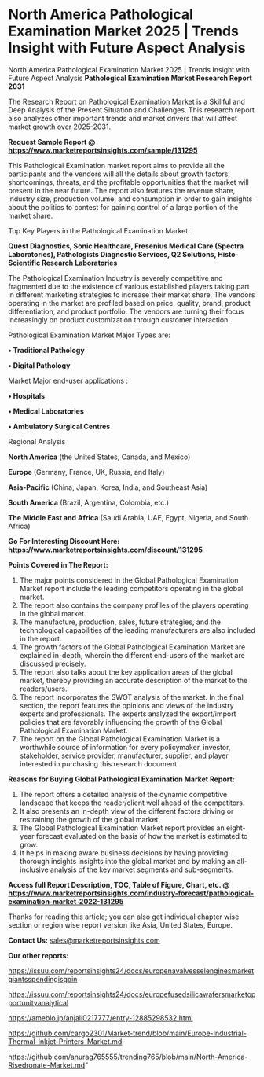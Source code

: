 # North America Pathological Examination Market 2025 | Trends Insight with Future Aspect Analysis
North America Pathological Examination Market 2025 | Trends Insight with Future Aspect Analysis
<strong>Pathological Examination Market Research Report 2031</strong>

The Research Report on Pathological Examination Market is a Skillful and Deep Analysis of the Present Situation and Challenges. This research report also analyzes other important trends and market drivers that will affect market growth over 2025-2031.

<strong>Request Sample Report @ <a href=https://www.marketreportsinsights.com/sample/131295>https://www.marketreportsinsights.com/sample/131295</a></strong>

This Pathological Examination market report aims to provide all the participants and the vendors will all the details about growth factors, shortcomings, threats, and the profitable opportunities that the market will present in the near future. The report also features the revenue share, industry size, production volume, and consumption in order to gain insights about the politics to contest for gaining control of a large portion of the market share.

Top Key Players in the Pathological Examination Market:

<strong>Quest Diagnostics, Sonic Healthcare, Fresenius Medical Care (Spectra Laboratories), Pathologists Diagnostic Services, Q2 Solutions, Histo-Scientific Research Laboratories</strong>

The Pathological Examination Industry is severely competitive and fragmented due to the existence of various established players taking part in different marketing strategies to increase their market share. The vendors operating in the market are profiled based on price, quality, brand, product differentiation, and product portfolio. The vendors are turning their focus increasingly on product customization through customer interaction.

Pathological Examination Market Major Types are:

<strong>• Traditional Pathology

• Digital Pathology</strong>

Market Major end-user applications :

<strong>• Hospitals

• Medical Laboratories

• Ambulatory Surgical Centres</strong>

Regional Analysis

</u><strong><b>North America</b></strong> (the United States, Canada, and Mexico)

<strong><b>Europe </b></strong>(Germany, France, UK, Russia, and Italy)

<strong><b>Asia-Pacific</b></strong> (China, Japan, Korea, India, and Southeast Asia)

<strong><b>South America</b></strong> (Brazil, Argentina, Colombia, etc.)

<strong><b>The Middle East and Africa</b></strong> (Saudi Arabia, UAE, Egypt, Nigeria, and South Africa)

<strong>Go For Interesting Discount Here: <a href=https://www.marketreportsinsights.com/discount/131295>https://www.marketreportsinsights.com/discount/131295</a></strong>

<strong>Points Covered in The Report:</strong>
<ol>
  <li>The major points considered in the Global Pathological Examination Market report include the leading competitors operating in the global market.</li>
  <li>The report also contains the company profiles of the players operating in the global market.</li>
  <li>The manufacture, production, sales, future strategies, and the technological capabilities of the leading manufacturers are also included in the report.</li>
  <li>The growth factors of the Global Pathological Examination Market are explained in-depth, wherein the different end-users of the market are discussed precisely.</li>
  <li>The report also talks about the key application areas of the global market, thereby providing an accurate description of the market to the readers/users.</li>
  <li>The report incorporates the SWOT analysis of the market. In the final section, the report features the opinions and views of the industry experts and professionals. The experts analyzed the export/import policies that are favorably influencing the growth of the Global Pathological Examination Market.</li>
  <li>The report on the Global Pathological Examination Market is a worthwhile source of information for every policymaker, investor, stakeholder, service provider, manufacturer, supplier, and player interested in purchasing this research document.</li>
</ol>
<strong>Reasons for Buying Global Pathological Examination Market Report:</strong>

<ol>
  <li>The report offers a detailed analysis of the dynamic competitive landscape that keeps the reader/client well ahead of the competitors.</li>
  <li>It also presents an in-depth view of the different factors driving or restraining the growth of the global market.</li>
  <li>The Global Pathological Examination Market report provides an eight-year forecast evaluated on the basis of how the market is estimated to grow.</li>
  <li>It helps in making aware business decisions by having providing thorough insights insights into the global market and by making an all-inclusive analysis of the key market segments and sub-segments.</li>
</ol>
<strong>Access full Report Description, TOC, Table of Figure, Chart, etc. @ <a href=https://www.marketreportsinsights.com/industry-forecast/pathological-examination-market-2022-131295>https://www.marketreportsinsights.com/industry-forecast/pathological-examination-market-2022-131295</a></strong>


Thanks for reading this article; you can also get individual chapter wise section or region wise report version like Asia, United States, Europe.

<strong>Contact Us:</strong>
sales@marketreportsinsights.com

<strong>Our other reports:</strong>

<a href=https://issuu.com/reportsinsights24/docs/europenavalvesselenginesmarketgiantsspendingisgoin>https://issuu.com/reportsinsights24/docs/europenavalvesselenginesmarketgiantsspendingisgoin</a>

<a href=https://issuu.com/reportsinsights24/docs/europefusedsilicawafersmarketopportunityanalytical>https://issuu.com/reportsinsights24/docs/europefusedsilicawafersmarketopportunityanalytical</a>

<a href=https://ameblo.jp/anjali0217777/entry-12885298532.html>https://ameblo.jp/anjali0217777/entry-12885298532.html</a>

<a href=https://github.com/cargo2301/Market-trend/blob/main/Europe-Industrial-Thermal-Inkjet-Printers-Market.md>https://github.com/cargo2301/Market-trend/blob/main/Europe-Industrial-Thermal-Inkjet-Printers-Market.md</a>

<a href=https://github.com/anurag765555/trending765/blob/main/North-America-Risedronate-Market.md>https://github.com/anurag765555/trending765/blob/main/North-America-Risedronate-Market.md</a>"
